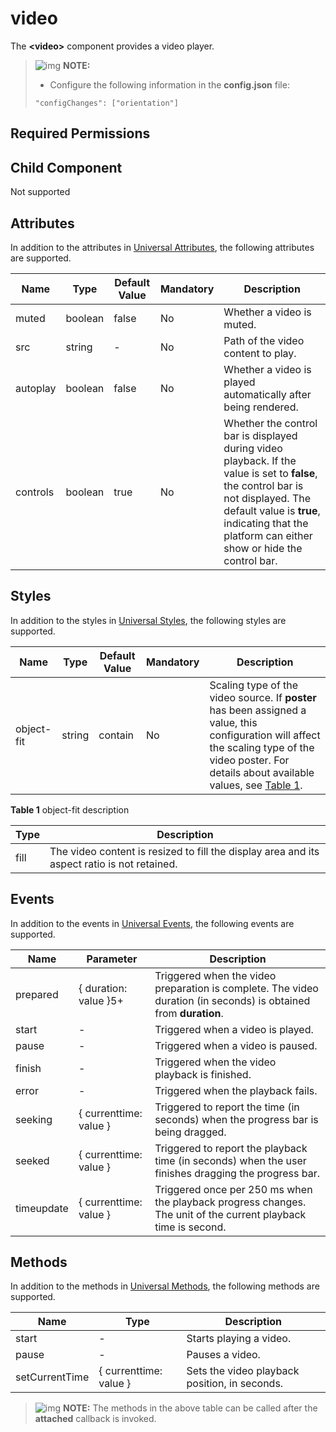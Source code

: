 # video

The **\<video>** component provides a video player.

> ![img](https://gitee.com/openharmony/docs/raw/OpenHarmony-3.1-Release/en/application-dev/public_sys-resources/icon-note.gif) **NOTE:**
>
> - Configure the following information in the **config.json** file:
>
> ```
> "configChanges": ["orientation"]
> ```

## Required Permissions

## Child Component

Not supported

## Attributes

In addition to the attributes in [Universal Attributes](js-components-common-attributes.md), the following attributes are supported.



| Name     | Type    | Default Value | Mandatory | Description                                                  |
| -------- | ------- | ------------- | --------- | ------------------------------------------------------------ |
| muted    | boolean | false         | No        | Whether a video is muted.                                    |
| src      | string  | -             | No        | Path of the video content to play.                           |
| autoplay | boolean | false         | No        | Whether a video is played automatically after being rendered. |
| controls | boolean | true          | No        | Whether the control bar is displayed during video playback. If the value is set to **false**, the control bar is not displayed. The default value is **true**, indicating that the platform can either show or hide the control bar. |

## Styles

In addition to the styles in [Universal Styles](js-components-common-styles.md), the following styles are supported.



| Name       | Type   | Default Value | Mandatory | Description                                                  |
| ---------- | ------ | ------------- | --------- | ------------------------------------------------------------ |
| object-fit | string | contain       | No        | Scaling type of the video source. If **poster** has been assigned a value, this configuration will affect the scaling type of the video poster. For details about available values, see [Table 1](js-components-media-video.md). |

**Table 1** object-fit description



| Type | Description                                                  |
| ---- | ------------------------------------------------------------ |
| fill | The video content is resized to fill the display area and its aspect ratio is not retained. |

## Events

In addition to the events in [Universal Events](js-components-common-events.md), the following events are supported.



| Name       | Parameter              | Description                                                  |
| ---------- | ---------------------- | ------------------------------------------------------------ |
| prepared   | { duration: value }5+  | Triggered when the video preparation is complete. The video duration (in seconds) is obtained from **duration**. |
| start      | -                      | Triggered when a video is played.                            |
| pause      | -                      | Triggered when a video is paused.                            |
| finish     | -                      | Triggered when the video playback is finished.               |
| error      | -                      | Triggered when the playback fails.                           |
| seeking    | { currenttime: value } | Triggered to report the time (in seconds) when the progress bar is being dragged. |
| seeked     | { currenttime: value } | Triggered to report the playback time (in seconds) when the user finishes dragging the progress bar. |
| timeupdate | { currenttime: value } | Triggered once per 250 ms when the playback progress changes. The unit of the current playback time is second. |

## Methods

In addition to the methods in [Universal Methods](js-components-common-methods.md), the following methods are supported.



| Name           | Type                   | Description                                   |
| -------------- | ---------------------- | --------------------------------------------- |
| start          | -                      | Starts playing a video.                       |
| pause          | -                      | Pauses a video.                               |
| setCurrentTime | { currenttime: value } | Sets the video playback position, in seconds. |

> ![img](https://gitee.com/openharmony/docs/raw/OpenHarmony-3.1-Release/en/application-dev/public_sys-resources/icon-note.gif) **NOTE:** The methods in the above table can be called after the **attached** callback is invoked.